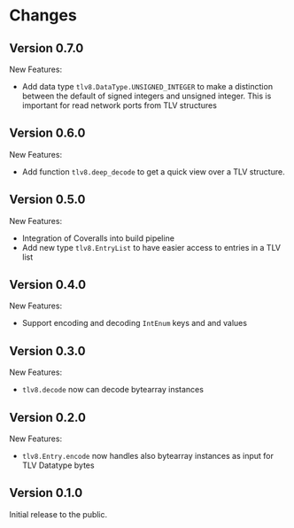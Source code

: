 
# Changes

## Version 0.7.0

New Features:

 - Add data type `tlv8.DataType.UNSIGNED_INTEGER` to make a distinction between the default of 
   signed integers and unsigned integer. This is important for read network ports from TLV 
   structures

## Version 0.6.0

New Features:

 - Add function `tlv8.deep_decode` to get a quick view over a TLV structure.

## Version 0.5.0

New Features:

 - Integration of Coveralls into build pipeline
 - Add new type `tlv8.EntryList` to have easier access to entries in a TLV list

## Version 0.4.0

New Features:

 - Support encoding and decoding `IntEnum` keys and and values

## Version 0.3.0

New Features:

 - `tlv8.decode` now can decode bytearray instances

## Version 0.2.0

New Features:

 - `tlv8.Entry.encode` now handles also bytearray instances as input for TLV Datatype bytes


## Version 0.1.0

Initial release to the public.

